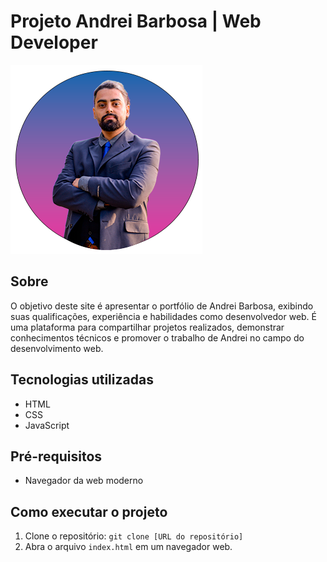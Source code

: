 # Projeto Andrei Barbosa | Web Developer

![Andrei Barbosa | Web Developer](/assets/img/imagem-principal-r.png)


## Sobre

O objetivo deste site é apresentar o portfólio de Andrei Barbosa, exibindo suas qualificações, experiência e habilidades como desenvolvedor web. É uma plataforma para compartilhar projetos realizados, demonstrar conhecimentos técnicos e promover o trabalho de Andrei no campo do desenvolvimento web.

## Tecnologias utilizadas

- HTML
- CSS
- JavaScript

## Pré-requisitos

- Navegador da web moderno

## Como executar o projeto

1. Clone o repositório: `git clone [URL do repositório]`
2. Abra o arquivo `index.html` em um navegador web.
